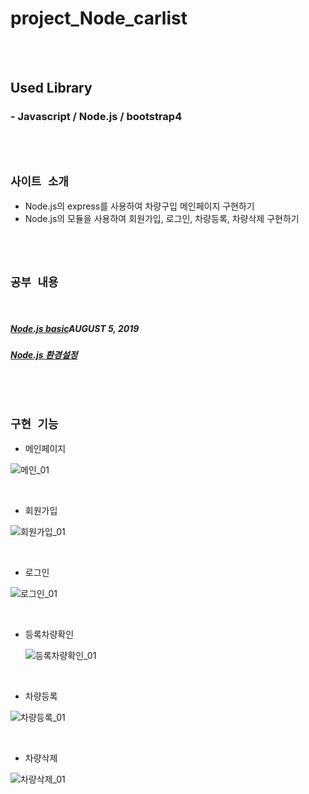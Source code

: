 # project_Node_carlist

<br>

<br>

## Used Library

### - Javascript / Node.js / bootstrap4

<br>

<br>

## `사이트 소개`

- Node.js의  express를 사용하여 차량구입 메인페이지 구현하기
- Node.js의 모듈을 사용하여 회원가입, 로그인, 차량등록, 차량삭제 구현하기

<br>

<br>

## `공부 내용`

<br>

##### [ Node.js basic](https://lovely-fennec-fox.github.io/blog/2019/08/05/node-basic-01.html)AUGUST 5, 2019

##### [ Node.js 환경설정](https://lovely-fennec-fox.github.io/blog/2019/07/31/node_01.html)

<br>

<br>

## `구현 기능`

- 메인페이지

![메인_01](ppt/메인_01.gif)

<br>

- 회원가입

![회원가입_01](ppt/회원가입_01.gif)

<br>

- 로그인

![로그인_01](ppt/로그인_01.gif)

<br>

- 등록차량확인

  ![등록차량확인_01](ppt/등록차량확인_01.gif)

<br>

- 차량등록

![차량등록_01](ppt/차량등록_01.gif)

<br>

- 차량삭제

![차량삭제_01](ppt/차량삭제_01.gif)

<br>

<br>

